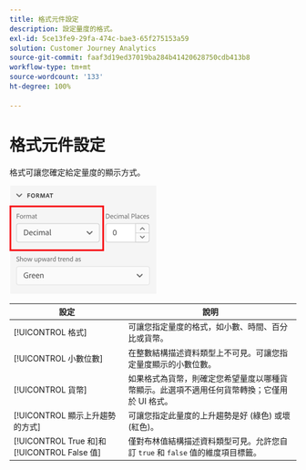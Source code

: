 ```yaml
---
title: 格式元件設定
description: 設定量度的格式。
exl-id: 5ce13fe9-29fa-474c-bae3-65f275153a59
solution: Customer Journey Analytics
source-git-commit: faaf3d19ed37019ba284b41420628750cdb413b8
workflow-type: tm+mt
source-wordcount: '133'
ht-degree: 100%

---
```


# 格式元件設定

格式可讓您確定給定量度的顯示方式。

![格式設定](../assets/format-settings.png)

| 設定 | 說明 |
| --- | --- |
| [!UICONTROL 格式] | 可讓您指定量度的格式，如小數、時間、百分比或貨幣。 |
| [!UICONTROL 小數位數] | 在整數結構描述資料類型上不可見。可讓您指定量度顯示的小數位數。 |
| [!UICONTROL 貨幣] | 如果格式為貨幣，則確定您希望量度以哪種貨幣顯示。此選項不適用任何貨幣轉換；它僅用於 UI 格式。 |
| [!UICONTROL 顯示上升趨勢的方式] | 可讓您指定此量度的上升趨勢是好 (綠色) 或壞 (紅色)。 |
| [!UICONTROL True 和]和 [!UICONTROL False 值] | 僅對布林值結構描述資料類型可見。允許您自訂 `true` 和 `false` 值的維度項目標籤。 |
